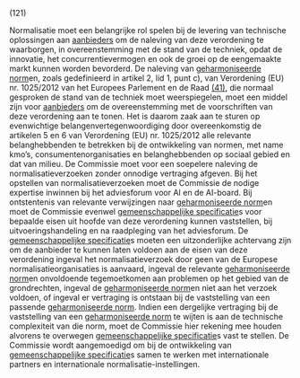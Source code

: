 (121)

Normalisatie moet een belangrijke rol spelen bij de levering van technische oplossingen aan [aanbieders](a3.md#^aanbieder) om de naleving van deze verordening te waarborgen, in overeenstemming met de stand van de techniek, opdat de innovatie, het concurrentievermogen en ook de groei op de eengemaakte markt kunnen worden bevorderd. De naleving van [geharmoniseerde norm](a3.md#^hnorm)en, zoals gedefinieerd in artikel 2, lid 1, punt c), van Verordening (EU) nr. 1025/2012 van het Europees Parlement en de Raad [(41)](#ntr41-L_202401689NL.000101-E0041), die normaal gesproken de stand van de techniek moet weerspiegelen, moet een middel zijn voor [aanbieders](a3.md#^aanbieder) om de overeenstemming met de voorschriften van deze verordening aan te tonen. Het is daarom zaak aan te sturen op evenwichtige belangenvertegenwoordiging door overeenkomstig de artikelen 5 en 6 van Verordening (EU) nr. 1025/2012 alle relevante belanghebbenden te betrekken bij de ontwikkeling van normen, met name kmo’s, consumentenorganisaties en belanghebbenden op sociaal gebied en dat van milieu. De Commissie moet voor een soepelere naleving de normalisatieverzoeken zonder onnodige vertraging afgeven. Bij het opstellen van normalisatieverzoeken moet de Commissie de nodige expertise inwinnen bij het adviesforum voor AI en de AI-board. Bij ontstentenis van relevante verwijzingen naar [geharmoniseerde norm](a3.md#^hnorm)en moet de Commissie evenwel [gemeenschappelijke specificatie](a3.md#^gespec)s voor bepaalde eisen uit hoofde van deze verordening kunnen vaststellen, bij uitvoeringshandeling en na raadpleging van het adviesforum. De [gemeenschappelijke specificatie](a3.md#^gespec)s moeten een uitzonderlijke achtervang zijn om de aanbieder te kunnen laten voldoen aan de eisen van deze verordening ingeval het normalisatieverzoek door geen van de Europese normalisatieorganisaties is aanvaard, ingeval de relevante [geharmoniseerde norm](a3.md#^hnorm)en onvoldoende tegemoetkomen aan problemen op het gebied van de grondrechten, ingeval de [geharmoniseerde norm](a3.md#^hnorm)en niet aan het verzoek voldoen, of ingeval er vertraging is ontstaan bij de vaststelling van een passende [geharmoniseerde norm](a3.md#^hnorm). Indien een dergelijke vertraging bij de vaststelling van een [geharmoniseerde norm](a3.md#^hnorm) te wijten is aan de technische complexiteit van die norm, moet de Commissie hier rekening mee houden alvorens te overwegen [gemeenschappelijke specificatie](a3.md#^gespec)s vast te stellen. De Commissie wordt aangemoedigd om bij de ontwikkeling van [gemeenschappelijke specificatie](a3.md#^gespec)s samen te werken met internationale partners en internationale normalisatie-instellingen.
